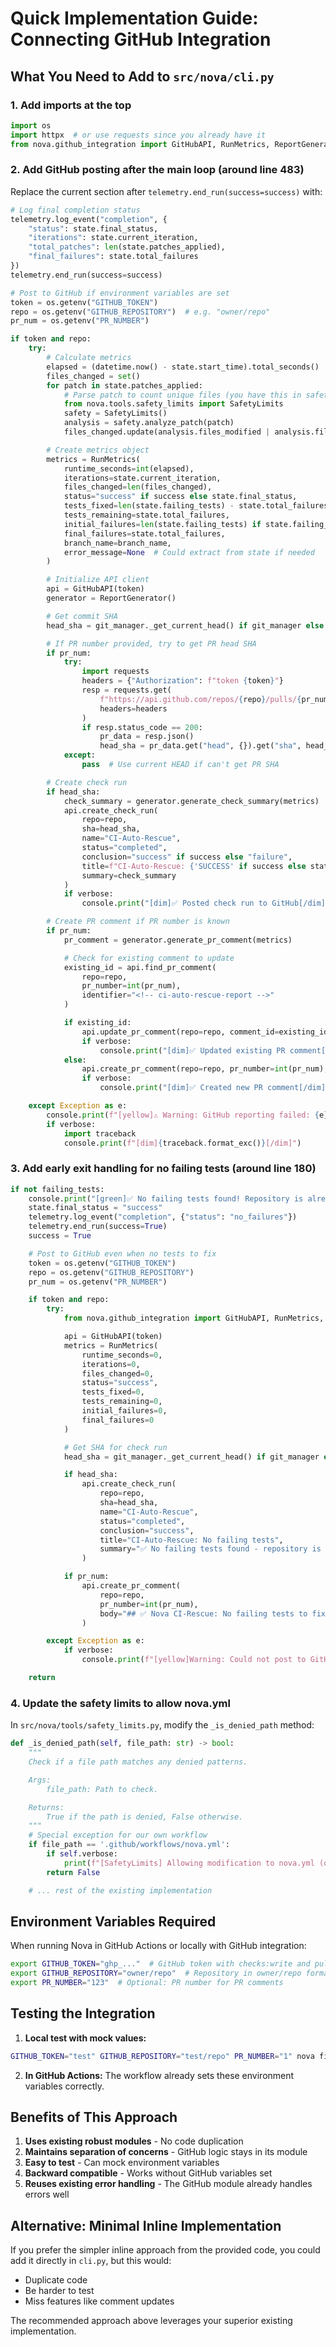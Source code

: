 # Quick Implementation Guide: Connecting GitHub Integration

## What You Need to Add to `src/nova/cli.py`

### 1. Add imports at the top

```python
import os
import httpx  # or use requests since you already have it
from nova.github_integration import GitHubAPI, RunMetrics, ReportGenerator
```

### 2. Add GitHub posting after the main loop (around line 483)

Replace the current section after `telemetry.end_run(success=success)` with:

```python
# Log final completion status
telemetry.log_event("completion", {
    "status": state.final_status,
    "iterations": state.current_iteration,
    "total_patches": len(state.patches_applied),
    "final_failures": state.total_failures
})
telemetry.end_run(success=success)

# Post to GitHub if environment variables are set
token = os.getenv("GITHUB_TOKEN")
repo = os.getenv("GITHUB_REPOSITORY")  # e.g. "owner/repo"
pr_num = os.getenv("PR_NUMBER")

if token and repo:
    try:
        # Calculate metrics
        elapsed = (datetime.now() - state.start_time).total_seconds()
        files_changed = set()
        for patch in state.patches_applied:
            # Parse patch to count unique files (you have this in safety_limits)
            from nova.tools.safety_limits import SafetyLimits
            safety = SafetyLimits()
            analysis = safety.analyze_patch(patch)
            files_changed.update(analysis.files_modified | analysis.files_added)

        # Create metrics object
        metrics = RunMetrics(
            runtime_seconds=int(elapsed),
            iterations=state.current_iteration,
            files_changed=len(files_changed),
            status="success" if success else state.final_status,
            tests_fixed=len(state.failing_tests) - state.total_failures if state.failing_tests else 0,
            tests_remaining=state.total_failures,
            initial_failures=len(state.failing_tests) if state.failing_tests else 0,
            final_failures=state.total_failures,
            branch_name=branch_name,
            error_message=None  # Could extract from state if needed
        )

        # Initialize API client
        api = GitHubAPI(token)
        generator = ReportGenerator()

        # Get commit SHA
        head_sha = git_manager._get_current_head() if git_manager else None

        # If PR number provided, try to get PR head SHA
        if pr_num:
            try:
                import requests
                headers = {"Authorization": f"token {token}"}
                resp = requests.get(
                    f"https://api.github.com/repos/{repo}/pulls/{pr_num}",
                    headers=headers
                )
                if resp.status_code == 200:
                    pr_data = resp.json()
                    head_sha = pr_data.get("head", {}).get("sha", head_sha)
            except:
                pass  # Use current HEAD if can't get PR SHA

        # Create check run
        if head_sha:
            check_summary = generator.generate_check_summary(metrics)
            api.create_check_run(
                repo=repo,
                sha=head_sha,
                name="CI-Auto-Rescue",
                status="completed",
                conclusion="success" if success else "failure",
                title=f"CI-Auto-Rescue: {'SUCCESS' if success else state.final_status.upper()}",
                summary=check_summary
            )
            if verbose:
                console.print("[dim]✅ Posted check run to GitHub[/dim]")

        # Create PR comment if PR number is known
        if pr_num:
            pr_comment = generator.generate_pr_comment(metrics)

            # Check for existing comment to update
            existing_id = api.find_pr_comment(
                repo=repo,
                pr_number=int(pr_num),
                identifier="<!-- ci-auto-rescue-report -->"
            )

            if existing_id:
                api.update_pr_comment(repo=repo, comment_id=existing_id, body=pr_comment)
                if verbose:
                    console.print("[dim]✅ Updated existing PR comment[/dim]")
            else:
                api.create_pr_comment(repo=repo, pr_number=int(pr_num), body=pr_comment)
                if verbose:
                    console.print("[dim]✅ Created new PR comment[/dim]")

    except Exception as e:
        console.print(f"[yellow]⚠️ Warning: GitHub reporting failed: {e}[/yellow]")
        if verbose:
            import traceback
            console.print(f"[dim]{traceback.format_exc()}[/dim]")
```

### 3. Add early exit handling for no failing tests (around line 180)

```python
if not failing_tests:
    console.print("[green]✅ No failing tests found! Repository is already green.[/green]")
    state.final_status = "success"
    telemetry.log_event("completion", {"status": "no_failures"})
    telemetry.end_run(success=True)
    success = True

    # Post to GitHub even when no tests to fix
    token = os.getenv("GITHUB_TOKEN")
    repo = os.getenv("GITHUB_REPOSITORY")
    pr_num = os.getenv("PR_NUMBER")

    if token and repo:
        try:
            from nova.github_integration import GitHubAPI, RunMetrics, ReportGenerator

            api = GitHubAPI(token)
            metrics = RunMetrics(
                runtime_seconds=0,
                iterations=0,
                files_changed=0,
                status="success",
                tests_fixed=0,
                tests_remaining=0,
                initial_failures=0,
                final_failures=0
            )

            # Get SHA for check run
            head_sha = git_manager._get_current_head() if git_manager else None

            if head_sha:
                api.create_check_run(
                    repo=repo,
                    sha=head_sha,
                    name="CI-Auto-Rescue",
                    status="completed",
                    conclusion="success",
                    title="CI-Auto-Rescue: No failing tests",
                    summary="✅ No failing tests found - repository is already green!"
                )

            if pr_num:
                api.create_pr_comment(
                    repo=repo,
                    pr_number=int(pr_num),
                    body="## ✅ Nova CI-Rescue: No failing tests to fix! 🎉\n\nAll tests are passing."
                )

        except Exception as e:
            if verbose:
                console.print(f"[yellow]Warning: Could not post to GitHub: {e}[/yellow]")

    return
```

### 4. Update the safety limits to allow nova.yml

In `src/nova/tools/safety_limits.py`, modify the `_is_denied_path` method:

```python
def _is_denied_path(self, file_path: str) -> bool:
    """
    Check if a file path matches any denied patterns.

    Args:
        file_path: Path to check.

    Returns:
        True if the path is denied, False otherwise.
    """
    # Special exception for our own workflow
    if file_path == '.github/workflows/nova.yml':
        if self.verbose:
            print(f"[SafetyLimits] Allowing modification to nova.yml (own workflow)")
        return False

    # ... rest of the existing implementation
```

## Environment Variables Required

When running Nova in GitHub Actions or locally with GitHub integration:

```bash
export GITHUB_TOKEN="ghp_..."  # GitHub token with checks:write and pull-requests:write
export GITHUB_REPOSITORY="owner/repo"  # Repository in owner/repo format
export PR_NUMBER="123"  # Optional: PR number for PR comments
```

## Testing the Integration

1. **Local test with mock values:**

```bash
GITHUB_TOKEN="test" GITHUB_REPOSITORY="test/repo" PR_NUMBER="1" nova fix . --verbose
```

2. **In GitHub Actions:** The workflow already sets these environment variables correctly.

## Benefits of This Approach

1. **Uses existing robust modules** - No code duplication
2. **Maintains separation of concerns** - GitHub logic stays in its module
3. **Easy to test** - Can mock environment variables
4. **Backward compatible** - Works without GitHub variables set
5. **Reuses existing error handling** - The GitHub module already handles errors well

## Alternative: Minimal Inline Implementation

If you prefer the simpler inline approach from the provided code, you could add it directly in `cli.py`, but this would:

- Duplicate code
- Be harder to test
- Miss features like comment updates

The recommended approach above leverages your superior existing implementation.
